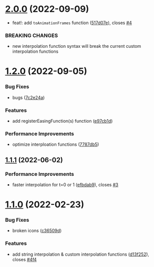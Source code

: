 # [2.0.0](https://github.com/okikio/spring-easing/compare/v1.2.0...v2.0.0) (2022-09-09)


* feat!: add `toAnimationFrames` function ([517d07e](https://github.com/okikio/spring-easing/commit/517d07efd9c7a519591f59203beae6083291db2d)), closes [#4](https://github.com/okikio/spring-easing/issues/4)


### BREAKING CHANGES

* new interpolation function syntax will break the current custom interpolation functions

# [1.2.0](https://github.com/okikio/spring-easing/compare/v1.1.1...v1.2.0) (2022-09-05)


### Bug Fixes

* bugs ([7c2e24a](https://github.com/okikio/spring-easing/commit/7c2e24a4f16f41b24ed2f201de38b8b64a66d0a7))


### Features

* add registerEasingFunction(s) function ([e97cb1d](https://github.com/okikio/spring-easing/commit/e97cb1d838f01678d86ea6bf372eaf75137446b9))


### Performance Improvements

* optimize interploation functions ([7787db5](https://github.com/okikio/spring-easing/commit/7787db509b0cf94b25ed611f23b5f0bb3298cb00))

## [1.1.1](https://github.com/okikio/spring-easing/compare/v1.1.0...v1.1.1) (2022-06-02)


### Performance Improvements

* faster interpolation for t=0 or 1  ([efbdab9](https://github.com/okikio/spring-easing/commit/efbdab9479bff49480b14909c5ff25be67c0cb8a)), closes [#3](https://github.com/okikio/spring-easing/issues/3)

# [1.1.0](https://github.com/okikio/spring-easing/compare/v1.0.0...v1.1.0) (2022-02-23)


### Bug Fixes

* broken icons ([c36509d](https://github.com/okikio/spring-easing/commit/c36509d91dec13d34bacfaa01e58ffa6ecbdefbc))


### Features

* add string interpolation & custom interpolation functions ([d13f252](https://github.com/okikio/spring-easing/commit/d13f252f9a9e0b699ea762c0f90a2e042a1e57db)), closes [#4f4](https://github.com/okikio/spring-easing/issues/4f4)
